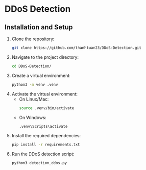 # DDoS Detection

## Installation and Setup

1. Clone the repository:
    ```bash
    git clone https://github.com/thanhtuan23/DDoS-Detection.git
    ```
2. Navigate to the project directory:
    ```bash
    cd DDoS-Detection/
    ```
3. Create a virtual environment:
    ```bash
    python3 -m venv .venv
    ```
4. Activate the virtual environment:
    - On Linux/Mac:
      ```bash
      source .venv/bin/activate
      ```
    - On Windows:
      ```bash
      .venv\Scripts\activate
      ```
5. Install the required dependencies:
    ```bash
    pip install -r requirements.txt
    ```
6. Run the DDoS detection script:
    ```bash
    python3 detection_ddos.py
    ```
